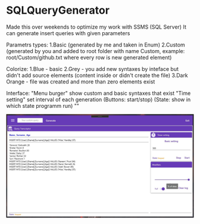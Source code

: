 # SQLQueryGenerator

Made this over weekends to optimize my work with SSMS (SQL Server)
It can generate insert queries with given parameters

Parametrs types:
1.Basic (generated by me and taken in Enum) 
2.Custom (generated by you and added to root folder with name Custom, example: root/Custom/github.txt where every row is new generated element)

Colorize:
1.Blue - basic 
2.Grey - you add new syntaxes by inteface but didn't add source elements (content inside or didn't create the file)
3.Dark Orange - file was created and more than zero elements exist

Interface: 
"Menu burger" show custom and basic syntaxes that exist
"Time setting" set interval of each generation (Buttons: start/stop) (State: show in which state programm run)
""

![Image alt](https://github.com/SaintAllary/SQLQueryGenerator/raw/main/Images/first.jpg)

